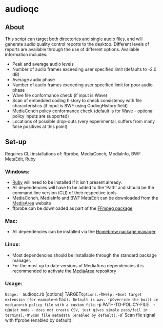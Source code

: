 # audioqc

## About

This script can target both directories and single audio files, and will generate audio quality control reports to the desktop. Different levels of reports are available through the use of different options. Available information includes:
* Peak and average audio levels
* Number of audio frames exceeding user specified limit (defaults to -2.0 dB)
* Average audio phase
* Number of audio frames exceeding user specified limit for poor audio phase
* Wave file conformance check (if input is Wave)
* Scan of embedded coding history to check consistency with file characteristics (if input is BWF using CodingHistory field)
* MediaConch policy conformance check (default is for Wave - optional policy inputs are supported)
* Locations of possible drop-outs (very experimental, suffers from many false positives at this point)

## Set-up
Requires CLI installations of: ffprobe, MediaConch, MediaInfo, BWF MetaEdit, Ruby

### Windows:
* [Ruby](https://rubyinstaller.org/) will need to be installed if it isn't present already.
* All dependencies will have to be added to the 'Path' and should be the command line version (CLI) of their respective tools
* MediaConch, MediaInfo and BWF MetaEdit can be downloaded from the [MediaArea](https://mediaarea.net/) website
* ffprobe can be downloaded as part of the [FFmpeg package](https://ffmpeg.org/download.html#build-windows)

### Mac:
* All dependencies can be installed via the [Homebrew package manager](https://brew.sh/)


### Linux:
* Most dependencies should be installable through the standard package manager.
* For the most up to date versions of MediaArea dependencies it is recommended to activate the [MediaArea](https://mediaarea.net/en/Repos) repository

### Usage:
`Usage:  `audioqc.rb [options] TARGET`
Options: `-h` Help, ` -e` set target extension (for example `-e flac`). Default is wav. `-p` Override the built in mediaconch policy file with a custom file. `-p PATH-TO-POLICY-FILE`. `-q` Quiet mode - does not create CSV, just gives simple pass/fail in terminal. `-m` Scan file metadata (enabled by default). `-s` Scan file signal with ffprobe (enabled by default).
